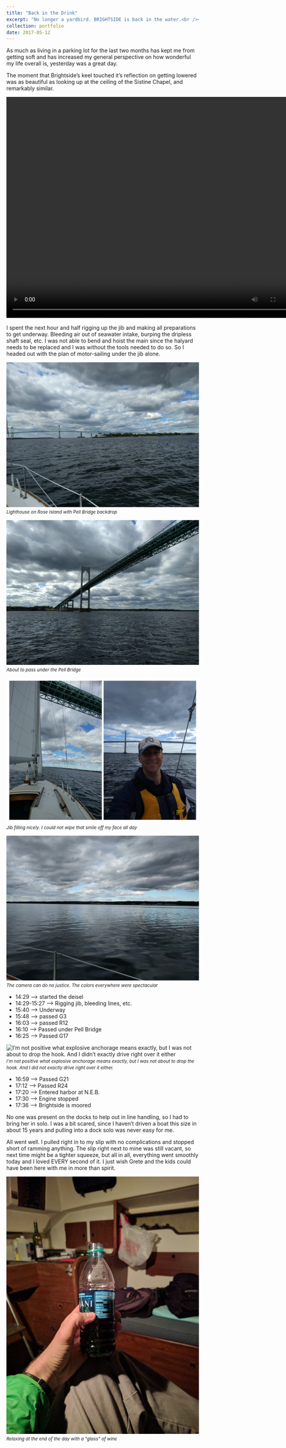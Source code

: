 ```yaml
---
title: "Back in the Drink"
excerpt: "No longer a yardbird. BRIGHTSIDE is back in the water.<br /><img width='500px' src='/images/sailing-blog/under-the-bridge.jpeg' alt='Brightside' />"
collection: portfolio
date: 2017-05-12
---
```


As much as living in a parking lot for the last two months has kept me from getting soft and has increased my general perspective on how wonderful my life overall is, yesterday was a great day.

The moment that Brightside’s keel touched it’s reflection on getting lowered was as beautiful as looking up at the ceiling of the Sistine Chapel, and remarkably similar.

<video width="770" height="577" controls>
	<source src="/images/sailing-blog/back-in-the-water.mp4" type="video/mp4">
	Your browser does not support the video tag.
</video>

I spent the next hour and half rigging up the jib and making all preparations to get underway. Bleeding air out of seawater intake, burping the dripless shaft seal, etc. I was not able to bend and hoist the main since the halyard needs to be replaced and I was without the tools needed to do so. So I headed out with the plan of motor-sailing under the jib alone.

![Lighthouse on Rose Island with Pell Bridge backdrop](/images/sailing-blog/pell-bridge.jpeg)
<br /><small><em>Lighthouse on Rose Island with Pell Bridge backdrop</em></small>

![About to pass under the Pell Bridge](/images/sailing-blog/pell-bridge-2.jpeg)
<br /><small><em>About to pass under the Pell Bridge</em></small>

![Jib filling nicely. I could not wipe that smile off my face all day](/images/sailing-blog/under-the-bridge.jpeg)
<br /><small><em>Jib filling nicely. I could not wipe that smile off my face all day</em></small>

![The camera can do no justice. The colors everywhere were spectacular](/images/sailing-blog/placid-narragansett.jpeg)
<br /><small><em>The camera can do no justice. The colors everywhere were spectacular</em></small>

- 14:29 –> started the deisel
- 14:29-15:27 –> Rigging jib, bleeding lines, etc.
- 15:40 –> Underway
- 15:48 –> passed G3
- 16:03 –> passed R12
- 16:10 –> Passed under Pell Bridge
- 16:25 –> Passed G17

![I’m not positive what explosive anchorage means exactly, but I was not about to drop the hook. And I didn’t exactly drive right over it either](/images/sailing-blog/inavx.jpeg)
<br /><small><em>I’m not positive what explosive anchorage means exactly, but I was not about to drop the hook. And I did not exactly drive right over it either.</em></small>

- 16:59 –> Passed G21
- 17:12 –> Passed R24
- 17:20 –> Entered harbor at N.E.B.
- 17:30 –> Engine stopped
- 17:36 –> Brightside is moored

No one was present on the docks to help out in line handling, so I had to bring her in solo. I was a bit scared, since I haven’t driven a boat this size in about 15 years and pulling into a dock solo was never easy for me.

All went well. I pulled right in to my slip with no complications and stopped short of ramming anything. The slip right next to mine was still vacant, so next time might be a tighter squeeze, but all in all, everything went smoothly today and I loved EVERY second of it. I just wish Grete and the kids could have been here with me in more than spirit.

![Relaxing at the end of the day with a "glass" of wine](/images/sailing-blog/boat-wine.jpeg)
<br /><small><em>Relaxing at the end of the day with a "glass" of wine</em></small>
